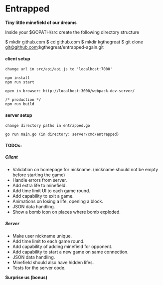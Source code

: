 # Entrapped
__Tiny little minefield of our dreams__

Inside your $GOPATH/src create the following directory structure

$ mkdir github.com
$ cd github.com
$ mkdir kgthegreat
$ git clone git@github.com:kgthegreat/entrapped-again.git



#### client setup 
```
change url in src/api/api.js to 'localhost:7000'

npm install 
npm run start

open in browser: http://localhost:3000/webpack-dev-server/

/* production */
npm run build
```

#### server setup
```
change directory paths in entrapped.go

go run main.go (in directory: server/cmd/entrapped)
```

#### TODOs:
##### Client
- Validation on homepage for nickname. (nickname should not be empty before starting the game)
- Handle errors from server.
- Add extra life to minefield.
- Add time limit UI to each game round.
- Add capability to exit a game.
- Animations on losing a life, opening a block.
- JSON data handling.
- Show a bomb icon on places where bomb exploded.

##### Server
- Make user nickname unique.
- Add time limit to each game round.
- Add capability of adding minefield for opponent.
- Add capability to start a new game on same connection.
- JSON data handling.
- Minefield should also have hidden lifes.
- Tests for the server code.

**Surprise us (bonus)**
